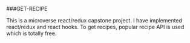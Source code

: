 ###GET-RECIPE

This is a microverse react/redux capstone project. I have implemented react/redux and react hooks. To get recipes, popular recipe API is used which is totally free.

